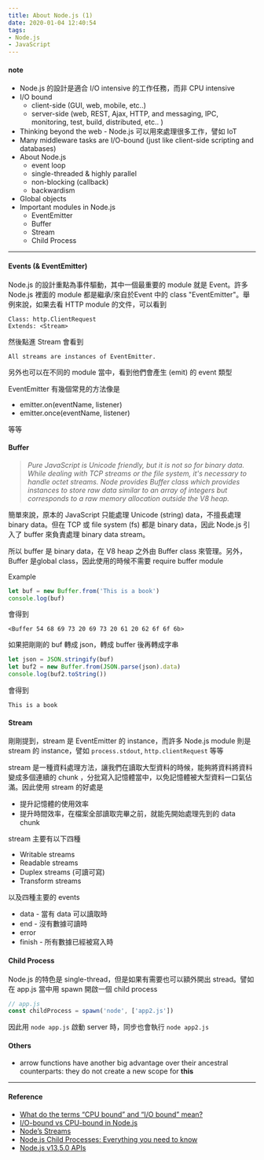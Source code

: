```yaml
---
title: About Node.js (1)
date: 2020-01-04 12:40:54
tags:
- Node.js
- JavaScript
---
```


#### note

* Node.js 的設計是適合 I/O intensive 的工作任務，而非 CPU intensive
* I/O bound
  * client-side (GUI, web, mobile, etc..)
  * server-side (web, REST, Ajax, HTTP, and messaging, IPC, monitoring, test, build, distributed, etc.. )
* Thinking beyond the web - Node.js 可以用來處理很多工作，譬如 IoT
* Many middleware tasks are I/O-bound (just like client-side scripting and databases)
* About Node.js
  * event loop
  * single-threaded & highly parallel
  * non-blocking (callback)
  * backwardism
* Global objects
* Important modules in Node.js
  * EventEmitter
  * Buffer
  * Stream
  * Child Process
***
#### Events (& EventEmitter)

Node.js 的設計重點為事件驅動，其中一個最重要的 module 就是 Event。許多 Node.js 裡面的 module 都是繼承/來自於Event 中的 class "EventEmitter"。舉例來說，如果去看 HTTP module 的文件，可以看到
```
Class: http.ClientRequest
Extends: <Stream>
```
然後點進 Stream 會看到
```
All streams are instances of EventEmitter.
```

另外也可以在不同的 module 當中，看到他們會產生 (emit) 的 event 類型

EventEmitter 有幾個常見的方法像是
* emitter.on(eventName, listener)
* emitter.once(eventName, listener)

等等

#### Buffer

> *Pure JavaScript is Unicode friendly, but it is not so for binary data. While dealing with TCP streams or the file system, it's necessary to handle octet streams. Node provides Buffer class which provides instances to store raw data similar to an array of integers but corresponds to a raw memory allocation outside the V8 heap.*

簡單來說，原本的 JavaScript 只能處理 Unicode (string) data，不擅長處理 binary data。但在 TCP 或 file system (fs) 都是 binary data，因此 Node.js 引入了 buffer 來負責處理 binary data stream。

所以 buffer 是 binary data，在 V8 heap 之外由 Buffer class 來管理。另外，Buffer 是global class，因此使用的時候不需要 require buffer module

Example
```js
let buf = new Buffer.from('This is a book')
console.log(buf)
```
會得到
```
<Buffer 54 68 69 73 20 69 73 20 61 20 62 6f 6f 6b>
```
如果把剛剛的 buf 轉成 json，轉成 buffer 後再轉成字串
```js
let json = JSON.stringify(buf)
let buf2 = new Buffer.from(JSON.parse(json).data)
console.log(buf2.toString())
```
會得到
```
This is a book
```

#### Stream

剛剛提到，stream 是 EventEmitter 的 instance，而許多 Node.js module 則是 stream 的 instance，譬如 `process.stdout`, `http.clientRequest` 等等

stream 是一種資料處理方法，讓我們在讀取大型資料的時候，能夠將資料將資料變成多個連續的 chunk ，分批寫入記憶體當中，以免記憶體被大型資料一口氣佔滿。因此使用 stream 的好處是
* 提升記憶體的使用效率
* 提升時間效率，在檔案全部讀取完畢之前，就能先開始處理先到的 data chunk

stream 主要有以下四種
* Writable streams
* Readable streams 
* Duplex streams (可讀可寫)
* Transform streams

以及四種主要的 events
* data - 當有 data 可以讀取時
* end - 沒有數據可讀時
* error
* finish - 所有數據已經被寫入時

#### Child Process

Node.js 的特色是 single-thread，但是如果有需要也可以額外開出 stread。譬如在 app.js 當中用 spawn 開啟一個 child process

```js
// app.js
const childProcess = spawn('node', ['app2.js'])
```
因此用 `node app.js` 啟動 server 時，同步也會執行 `node app2.js`

#### Others
  * arrow functions have another big advantage over their ancestral counterparts: they do not create a new scope for **this**

***
#### Reference
* [What do the terms “CPU bound” and “I/O bound” mean?](https://stackoverflow.com/questions/868568/what-do-the-terms-cpu-bound-and-i-o-bound-mean)
* [I/O-bound vs CPU-bound in Node.js](https://bytearcher.com/articles/io-vs-cpu-bound/)
* [Node’s Streams](https://jscomplete.com/learn/node-beyond-basics#streams-101)
* [Node.js Child Processes: Everything you need to know](https://www.freecodecamp.org/news/node-js-child-processes-everything-you-need-to-know-e69498fe970a/)
* [Node.js v13.5.0 APIs](https://nodejs.org/dist/latest-v13.x/docs/api/)